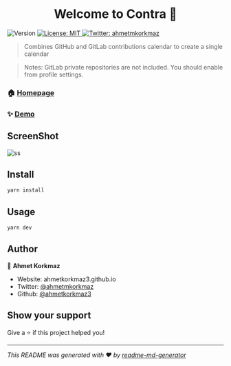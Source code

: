 <h1 align="center">Welcome to Contra 👋</h1>
<p>
  <img alt="Version" src="https://img.shields.io/badge/version-1.0.0-blue.svg?cacheSeconds=2592000" />
  <a href="#" target="_blank">
    <img alt="License: MIT" src="https://img.shields.io/badge/License-MIT-yellow.svg" />
  </a>
  <a href="https://twitter.com/ahmetmkorkmaz" target="_blank">
    <img alt="Twitter: ahmetmkorkmaz" src="https://img.shields.io/twitter/follow/ahmetmkorkmaz.svg?style=social" />
  </a>
</p>

> Combines GitHub and GitLab contributions calendar to create a single calendar

> Notes: GitLab private repositories are not included. You should enable from profile settings.

### 🏠 [Homepage](https://contra-psi.vercel.app)

### ✨ [Demo](https://contra-psi.vercel.app)

## ScreenShot

![ss](/Users/ahmetk/projects/contra/static/ss.png)

## Install

```sh
yarn install
```

## Usage

```sh
yarn dev
```

## Author

👤 **Ahmet Korkmaz**

* Website: ahmetkorkmaz3.github.io
* Twitter: [@ahmetmkorkmaz](https://twitter.com/ahmetmkorkmaz)
* Github: [@ahmetkorkmaz3](https://github.com/ahmetkorkmaz3)

## Show your support

Give a ⭐️ if this project helped you!

***
_This README was generated with ❤️ by [readme-md-generator](https://github.com/kefranabg/readme-md-generator)_
